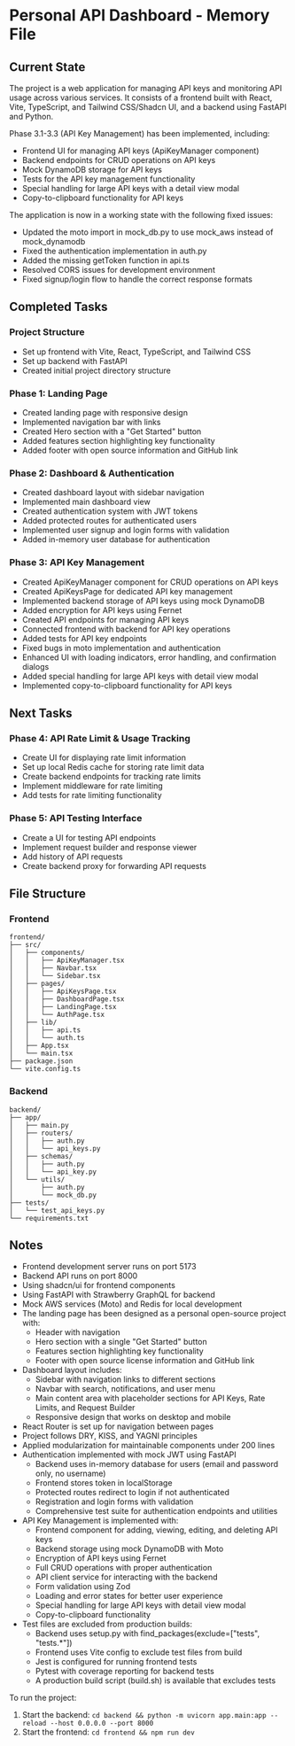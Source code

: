 # Personal API Dashboard - Memory File

## Current State

The project is a web application for managing API keys and monitoring API usage across various services. It consists of a frontend built with React, Vite, TypeScript, and Tailwind CSS/Shadcn UI, and a backend using FastAPI and Python.

Phase 3.1-3.3 (API Key Management) has been implemented, including:
- Frontend UI for managing API keys (ApiKeyManager component)
- Backend endpoints for CRUD operations on API keys
- Mock DynamoDB storage for API keys
- Tests for the API key management functionality
- Special handling for large API keys with a detail view modal
- Copy-to-clipboard functionality for API keys

The application is now in a working state with the following fixed issues:
- Updated the moto import in mock_db.py to use mock_aws instead of mock_dynamodb
- Fixed the authentication implementation in auth.py
- Added the missing getToken function in api.ts
- Resolved CORS issues for development environment
- Fixed signup/login flow to handle the correct response formats

## Completed Tasks

### Project Structure
- Set up frontend with Vite, React, TypeScript, and Tailwind CSS
- Set up backend with FastAPI
- Created initial project directory structure

### Phase 1: Landing Page
- Created landing page with responsive design
- Implemented navigation bar with links
- Created Hero section with a "Get Started" button
- Added features section highlighting key functionality
- Added footer with open source information and GitHub link

### Phase 2: Dashboard & Authentication
- Created dashboard layout with sidebar navigation
- Implemented main dashboard view
- Created authentication system with JWT tokens
- Added protected routes for authenticated users
- Implemented user signup and login forms with validation
- Added in-memory user database for authentication

### Phase 3: API Key Management
- Created ApiKeyManager component for CRUD operations on API keys
- Created ApiKeysPage for dedicated API key management
- Implemented backend storage of API keys using mock DynamoDB
- Added encryption for API keys using Fernet
- Created API endpoints for managing API keys
- Connected frontend with backend for API key operations
- Added tests for API key endpoints
- Fixed bugs in moto implementation and authentication
- Enhanced UI with loading indicators, error handling, and confirmation dialogs
- Added special handling for large API keys with detail view modal
- Implemented copy-to-clipboard functionality for API keys

## Next Tasks

### Phase 4: API Rate Limit & Usage Tracking
- Create UI for displaying rate limit information
- Set up local Redis cache for storing rate limit data
- Create backend endpoints for tracking rate limits
- Implement middleware for rate limiting
- Add tests for rate limiting functionality

### Phase 5: API Testing Interface
- Create a UI for testing API endpoints
- Implement request builder and response viewer
- Add history of API requests
- Create backend proxy for forwarding API requests

## File Structure

### Frontend
```
frontend/
├── src/
│   ├── components/
│   │   ├── ApiKeyManager.tsx
│   │   ├── Navbar.tsx
│   │   └── Sidebar.tsx
│   ├── pages/
│   │   ├── ApiKeysPage.tsx
│   │   ├── DashboardPage.tsx
│   │   ├── LandingPage.tsx
│   │   └── AuthPage.tsx
│   ├── lib/
│   │   ├── api.ts
│   │   └── auth.ts
│   ├── App.tsx
│   └── main.tsx
├── package.json
└── vite.config.ts
```

### Backend
```
backend/
├── app/
│   ├── main.py
│   ├── routers/
│   │   ├── auth.py
│   │   └── api_keys.py
│   ├── schemas/
│   │   ├── auth.py
│   │   └── api_key.py
│   └── utils/
│       ├── auth.py
│       └── mock_db.py
├── tests/
│   └── test_api_keys.py
└── requirements.txt
```

## Notes

- Frontend development server runs on port 5173
- Backend API runs on port 8000
- Using shadcn/ui for frontend components
- Using FastAPI with Strawberry GraphQL for backend
- Mock AWS services (Moto) and Redis for local development
- The landing page has been designed as a personal open-source project with:
  - Header with navigation
  - Hero section with a single "Get Started" button
  - Features section highlighting key functionality
  - Footer with open source license information and GitHub link
- Dashboard layout includes:
  - Sidebar with navigation links to different sections
  - Navbar with search, notifications, and user menu
  - Main content area with placeholder sections for API Keys, Rate Limits, and Request Builder
  - Responsive design that works on desktop and mobile
- React Router is set up for navigation between pages
- Project follows DRY, KISS, and YAGNI principles
- Applied modularization for maintainable components under 200 lines
- Authentication implemented with mock JWT using FastAPI
  - Backend uses in-memory database for users (email and password only, no username)
  - Frontend stores token in localStorage
  - Protected routes redirect to login if not authenticated
  - Registration and login forms with validation
  - Comprehensive test suite for authentication endpoints and utilities
- API Key Management is implemented with:
  - Frontend component for adding, viewing, editing, and deleting API keys
  - Backend storage using mock DynamoDB with Moto
  - Encryption of API keys using Fernet
  - Full CRUD operations with proper authentication
  - API client service for interacting with the backend
  - Form validation using Zod
  - Loading and error states for better user experience
  - Special handling for large API keys with detail view modal
  - Copy-to-clipboard functionality
- Test files are excluded from production builds:
  - Backend uses setup.py with find_packages(exclude=["tests", "tests.*"])
  - Frontend uses Vite config to exclude test files from build
  - Jest is configured for running frontend tests
  - Pytest with coverage reporting for backend tests
  - A production build script (build.sh) is available that excludes tests

To run the project:
1. Start the backend: `cd backend && python -m uvicorn app.main:app --reload --host 0.0.0.0 --port 8000`
2. Start the frontend: `cd frontend && npm run dev`

